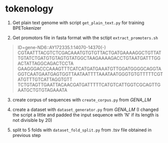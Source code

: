 # tokenology

1. Get plain text genome with script `get_plain_text.py` for training BPETokenizer

2. Get promotors file in fasta format with the sctipt `extract_promoters.sh`

>ID=gene-ND6::AY172335.1:14070-14370(-)
CGTAATTTACGTCTCGACAAATGTGTGTTACTGATGAAAAGGCTGTTATTGTATCTGATGTGTAGTGTATGGCTAAGAAAAGACCTGTAATGATTTGGACTATTAGGCAGACTCCTA
GAAGGGACCCAAAGTTTCATCATGATGAAATGTTGGATGGGGCAGGTAGGTCAATGAATGAGTGGTTAATAATTTTAAATAATGGGTGTGTTTTTCGTATGTTTGTCATTAGGTGTT
TCTGTAGTTGAATTACAACGATGATTTTTCATGTCATTGGTCGCAGTTGAATGCTGTGTAGAAATA

3. create corpus of sequences with `create_corpus.py`  from *GENA_LM*

4. create a dataset with `dataset_generator.py` from *GENA_LM* (I changed the script a little and padded the input sequence with 'N' if its length is not divisible by 20)

5. split to 5 folds with `dataset_fold_split.py` from .tsv file obtained in previous step
